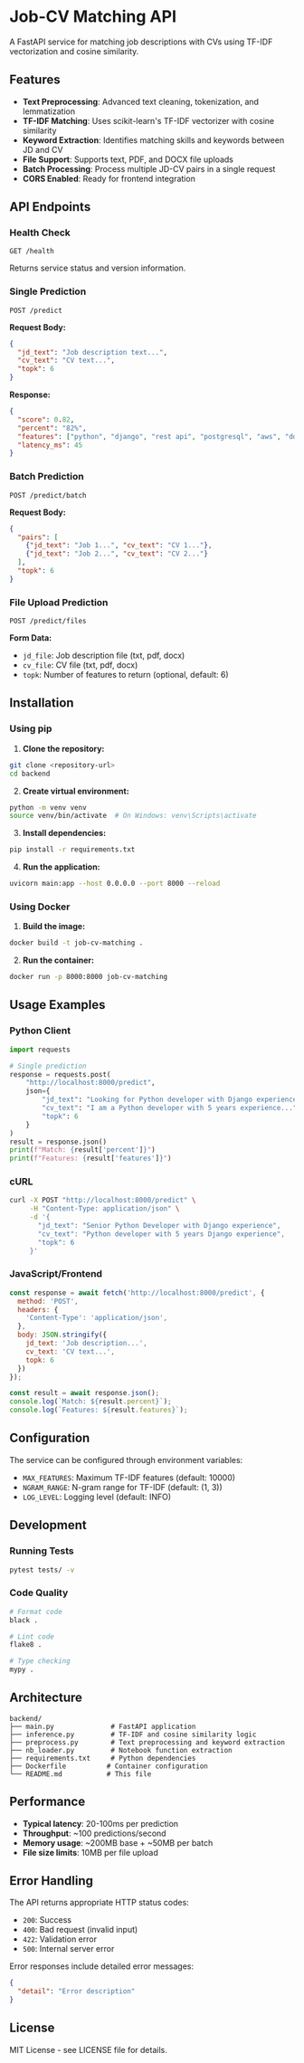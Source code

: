 # Job-CV Matching API

A FastAPI service for matching job descriptions with CVs using TF-IDF vectorization and cosine similarity.

## Features

- **Text Preprocessing**: Advanced text cleaning, tokenization, and lemmatization
- **TF-IDF Matching**: Uses scikit-learn's TF-IDF vectorizer with cosine similarity
- **Keyword Extraction**: Identifies matching skills and keywords between JD and CV
- **File Support**: Supports text, PDF, and DOCX file uploads
- **Batch Processing**: Process multiple JD-CV pairs in a single request
- **CORS Enabled**: Ready for frontend integration

## API Endpoints

### Health Check
```
GET /health
```
Returns service status and version information.

### Single Prediction
```
POST /predict
```
**Request Body:**
```json
{
  "jd_text": "Job description text...",
  "cv_text": "CV text...",
  "topk": 6
}
```

**Response:**
```json
{
  "score": 0.82,
  "percent": "82%",
  "features": ["python", "django", "rest api", "postgresql", "aws", "docker"],
  "latency_ms": 45
}
```

### Batch Prediction
```
POST /predict/batch
```
**Request Body:**
```json
{
  "pairs": [
    {"jd_text": "Job 1...", "cv_text": "CV 1..."},
    {"jd_text": "Job 2...", "cv_text": "CV 2..."}
  ],
  "topk": 6
}
```

### File Upload Prediction
```
POST /predict/files
```
**Form Data:**
- `jd_file`: Job description file (txt, pdf, docx)
- `cv_file`: CV file (txt, pdf, docx)
- `topk`: Number of features to return (optional, default: 6)

## Installation

### Using pip

1. **Clone the repository:**
```bash
git clone <repository-url>
cd backend
```

2. **Create virtual environment:**
```bash
python -m venv venv
source venv/bin/activate  # On Windows: venv\Scripts\activate
```

3. **Install dependencies:**
```bash
pip install -r requirements.txt
```

4. **Run the application:**
```bash
uvicorn main:app --host 0.0.0.0 --port 8000 --reload
```

### Using Docker

1. **Build the image:**
```bash
docker build -t job-cv-matching .
```

2. **Run the container:**
```bash
docker run -p 8000:8000 job-cv-matching
```

## Usage Examples

### Python Client

```python
import requests

# Single prediction
response = requests.post(
    "http://localhost:8000/predict",
    json={
        "jd_text": "Looking for Python developer with Django experience...",
        "cv_text": "I am a Python developer with 5 years experience...",
        "topk": 6
    }
)
result = response.json()
print(f"Match: {result['percent']}")
print(f"Features: {result['features']}")
```

### cURL

```bash
curl -X POST "http://localhost:8000/predict" \
     -H "Content-Type: application/json" \
     -d '{
       "jd_text": "Senior Python Developer with Django experience",
       "cv_text": "Python developer with 5 years Django experience",
       "topk": 6
     }'
```

### JavaScript/Frontend

```javascript
const response = await fetch('http://localhost:8000/predict', {
  method: 'POST',
  headers: {
    'Content-Type': 'application/json',
  },
  body: JSON.stringify({
    jd_text: 'Job description...',
    cv_text: 'CV text...',
    topk: 6
  })
});

const result = await response.json();
console.log(`Match: ${result.percent}`);
console.log(`Features: ${result.features}`);
```

## Configuration

The service can be configured through environment variables:

- `MAX_FEATURES`: Maximum TF-IDF features (default: 10000)
- `NGRAM_RANGE`: N-gram range for TF-IDF (default: (1, 3))
- `LOG_LEVEL`: Logging level (default: INFO)

## Development

### Running Tests

```bash
pytest tests/ -v
```

### Code Quality

```bash
# Format code
black .

# Lint code
flake8 .

# Type checking
mypy .
```

## Architecture

```
backend/
├── main.py              # FastAPI application
├── inference.py         # TF-IDF and cosine similarity logic
├── preprocess.py        # Text preprocessing and keyword extraction
├── nb_loader.py         # Notebook function extraction
├── requirements.txt     # Python dependencies
├── Dockerfile          # Container configuration
└── README.md           # This file
```

## Performance

- **Typical latency**: 20-100ms per prediction
- **Throughput**: ~100 predictions/second
- **Memory usage**: ~200MB base + ~50MB per batch
- **File size limits**: 10MB per file upload

## Error Handling

The API returns appropriate HTTP status codes:

- `200`: Success
- `400`: Bad request (invalid input)
- `422`: Validation error
- `500`: Internal server error

Error responses include detailed error messages:

```json
{
  "detail": "Error description"
}
```

## License

MIT License - see LICENSE file for details.
